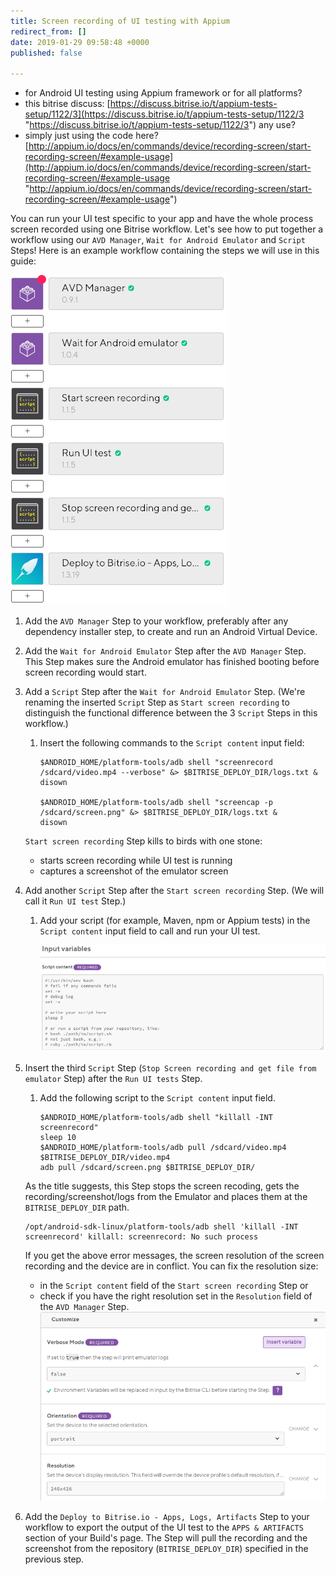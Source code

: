 ```yaml
---
title: Screen recording of UI testing with Appium
redirect_from: []
date: 2019-01-29 09:58:48 +0000
published: false

---
```

* for Android UI testing using Appium framework or for all platforms?
* this bitrise discuss: [https://discuss.bitrise.io/t/appium-tests-setup/1122/3](https://discuss.bitrise.io/t/appium-tests-setup/1122/3 "https://discuss.bitrise.io/t/appium-tests-setup/1122/3") any use?
* simply just using the code here? [http://appium.io/docs/en/commands/device/recording-screen/start-recording-screen/#example-usage](http://appium.io/docs/en/commands/device/recording-screen/start-recording-screen/#example-usage "http://appium.io/docs/en/commands/device/recording-screen/start-recording-screen/#example-usage")

You can run your UI test specific to your app and have the whole process screen recorded using one Bitrise workflow. Let's see how to put together a workflow using our `AVD Manager`, `Wait for Android Emulator` and `Script` Steps! Here is an example workflow containing the steps we will use in this guide:

![](/img/screenrecording-ui-workflow.png)

1. Add the `AVD Manager` Step to your workflow, preferably after any dependency installer step, to create and run an Android Virtual Device.
2. Add the `Wait for Android Emulator` Step after the `AVD Manager` Step. This Step makes sure the Android emulator has finished booting before screen recording would start.
3. Add a `Script` Step after the `Wait for Android Emulator` Step. (We're renaming the inserted `Script` Step as `Start screen recording` to distinguish the functional difference between the 3 `Script` Steps in this workflow.)
   1. Insert the following commands to the `Script content` input field:

          $ANDROID_HOME/platform-tools/adb shell "screenrecord /sdcard/video.mp4 --verbose" &> $BITRISE_DEPLOY_DIR/logs.txt &
          disown
          
          $ANDROID_HOME/platform-tools/adb shell "screencap -p /sdcard/screen.png" &> $BITRISE_DEPLOY_DIR/logs.txt &
          disown

   `Start screen recording` Step kills to birds with one stone:
   * starts screen recording while UI test is running
   * captures a screenshot of the emulator screen
4. Add another `Script` Step after the `Start screen recording` Step. (We will call it `Run UI test` Step.)
   1. Add your script (for example, Maven, npm or Appium tests) in the `Script content` input field to call and run your UI test.

      ![](/img/ui-test-script.png)
5. Insert the third `Script` Step (`Stop Screen recording and get file from emulator` Step) after the `Run UI tests` Step.
   1. Add the following script to the `Script content` input field.

          $ANDROID_HOME/platform-tools/adb shell "killall -INT screenrecord"
          sleep 10
          $ANDROID_HOME/platform-tools/adb pull /sdcard/video.mp4 $BITRISE_DEPLOY_DIR/video.mp4
          adb pull /sdcard/screen.png $BITRISE_DEPLOY_DIR/

   As the title suggests, this Step stops the screen recoding, gets the recording/screenshot/logs from the Emulator and places them at the `BITRISE_DEPLOY_DIR` path.

       /opt/android-sdk-linux/platform-tools/adb shell 'killall -INT screenrecord' killall: screenrecord: No such process

   If you get the above error messages, the screen resolution of the screen recording and the device are in conflict. You can fix the resolution size:
   * in the `Script content` field of the `Start screen recording` Step or
   * check if you have the right resolution set in the `Resolution` field of the `AVD Manager` Step. ![](/img/screen-resolution-avd-manager.png)
6. Add the `Deploy to Bitrise.io - Apps, Logs, Artifacts` Step to your workflow to export the output of the UI test to the `APPS & ARTIFACTS` section of your Build's page. The Step will pull the recording and the screenshot from the repository (`BITRISE_DEPLOY_DIR`) specified in the previous step.